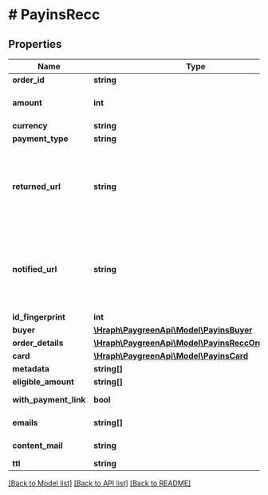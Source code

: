 # # PayinsRecc

## Properties

Name | Type | Description | Notes
------------ | ------------- | ------------- | -------------
**order_id** | **string** |  | 
**amount** | **int** | Le montant est en centimes. | 
**currency** | **string** |  | 
**payment_type** | **string** |  | [optional] 
**returned_url** | **string** | Adresse sur laquelle il faut rediriger le client après que l&#39;action a été effectuée. | [optional] 
**notified_url** | **string** | Adresse sur laquelle PayGreen peut faire des appels pour mettre à jour le statut. | [optional] 
**id_fingerprint** | **int** |  | [optional] 
**buyer** | [**\Hraph\PaygreenApi\Model\PayinsBuyer**](PayinsBuyer.md) |  | [optional] 
**order_details** | [**\Hraph\PaygreenApi\Model\PayinsReccOrderDetails**](PayinsReccOrderDetails.md) |  | [optional] 
**card** | [**\Hraph\PaygreenApi\Model\PayinsCard**](PayinsCard.md) |  | [optional] 
**metadata** | **string[]** |  | [optional] 
**eligible_amount** | **string[]** |  | [optional] 
**with_payment_link** | **bool** |  | [optional] [readonly] 
**emails** | **string[]** |  | [optional] [readonly] 
**content_mail** | **string** |  | [optional] [readonly] 
**ttl** | **string** |  | [optional] 

[[Back to Model list]](../../README.md#documentation-for-models) [[Back to API list]](../../README.md#documentation-for-api-endpoints) [[Back to README]](../../README.md)


